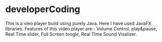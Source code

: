 # developerCoding
This is a vieo player build using purely Java.
Here I have used JavaFX libraries.
Features of this video player are:-
Volume Control,
play&pause,
Real Time slider,
Full Screen toogle,
Real TIme Sound Visalizer.
